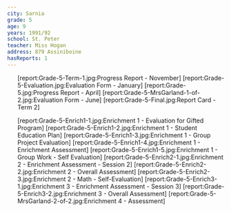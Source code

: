 ```yaml
---
city: Sarnia
grade: 5
age: 9
years: 1991/92
school: St. Peter
teacher: Miss Hogan
address: 879 Assiniboine
hasReports: 1
---
```


<ul>
[report:Grade-5-Term-1.jpg:Progress Report - November]
[report:Grade-5-Evaluation.jpg:Evaluation Form - January]
[report:Grade-5.jpg:Progress Report - April]
[report:Grade-5-MrsGarland-1-of-2.jpg:Evaluation Form - June]
[report:Grade-5-Final.jpg:Report Card - Term 2]
</ul>

<ul>
[report:Grade-5-Enrich1-1.jpg:Enrichment 1 - Evaluation for Gifted Program]
[report:Grade-5-Enrich1-2.jpg:Enrichment 1 - Student Education Plan]
[report:Grade-5-Enrich1-3.jpg:Enrichment 1 - Group Project Evaluation]
[report:Grade-5-Enrich1-4.jpg:Enrichment 1 - Enrichment Assessment]
[report:Grade-5-Enrich1-5.jpg:Enrichment 1 - Group Work - Self Evaluation]
[report:Grade-5-Enrich2-1.jpg:Enrichment 2 - Enrichment Assessment - Session 2]
[report:Grade-5-Enrich2-2.jpg:Enrichment 2 - Overall Assessment]
[report:Grade-5-Enrich2-3.jpg:Enrichment 2 - Math - Self-Evaluation]
[report:Grade-5-Enrich3-1.jpg:Enrichment 3 - Enrichment Assessment - Session 3]
[report:Grade-5-Enrich3-2.jpg:Enrichment 3 - Overall Assessment]
[report:Grade-5-MrsGarland-2-of-2.jpg:Enrichment 4 - Assessment]
</ul>
